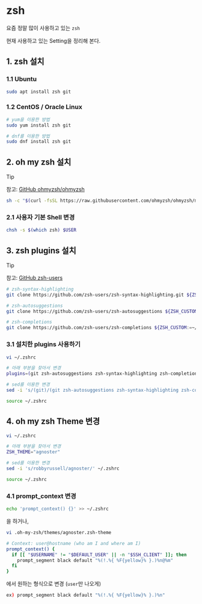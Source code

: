 # zsh

요즘 정말 많이 사용하고 있는 `zsh`

현재 사용하고 있는 Setting을 정리해 본다.

## 1. zsh 설치

### 1.1 Ubuntu

```bash
sudo apt install zsh git
```

### 1.2 CentOS / Oracle Linux

```bash
# yum을 이용한 방법
sudo yum install zsh git
```

```bash
# dnf를 이용한 방법
sudo dnf install zsh git
```

## 2. oh my zsh 설치

> [!TIP]
> 참고: [GitHub ohmyzsh/ohmyzsh](https://github.com/ohmyzsh/ohmyzsh)

```bash
sh -c "$(curl -fsSL https://raw.githubusercontent.com/ohmyzsh/ohmyzsh/master/tools/install.sh)"
```

### 2.1 사용자 기본 Shell 변경

```bash
chsh -s $(which zsh) $USER
```

## 3. zsh plugins 설치

> [!TIP]
> 참고: [GitHub zsh-users](https://github.com/zsh-users)

```bash
# zsh-syntax-highlighting
git clone https://github.com/zsh-users/zsh-syntax-highlighting.git ${ZSH_CUSTOM:-~/.oh-my-zsh/custom}/plugins/zsh-syntax-highlighting --depth 1
```

```bash
# zsh-autosuggestions
git clone https://github.com/zsh-users/zsh-autosuggestions ${ZSH_CUSTOM:-~/.oh-my-zsh/custom}/plugins/zsh-autosuggestions --depth 1
```

```bash
# zsh-completions
git clone https://github.com/zsh-users/zsh-completions ${ZSH_CUSTOM:=~/.oh-my-zsh/custom}/plugins/zsh-completions --depth 1
```

### 3.1 설치한 plugins 사용하기

```bash
vi ~/.zshrc
```

```bash
# 아래 부분을 찾아서 변경
plugins=(git zsh-autosuggestions zsh-syntax-highlighting zsh-completions)

# sed를 이용한 변경
sed -i 's/(git)/(git zsh-autosuggestions zsh-syntax-highlighting zsh-completions)/' ~/.zshrc
```

```bash
source ~/.zshrc
```

## 4. oh my zsh Theme 변경

```bash
vi ~/.zshrc
```

```bash
# 아래 부분을 찾아서 변경
ZSH_THEME="agnoster"

# sed를 이용한 변경
sed -i 's/robbyrussell/agnoster/' ~/.zshrc
```

```bash
source ~/.zshrc
```

### 4.1 prompt_context 변경

```bash
echo 'prompt_context() {}' >> ~/.zshrc
```

을 하거나,

```bash
vi .oh-my-zsh/themes/agnoster.zsh-theme
```

```bash
# Context: user@hostname (who am I and where am I)
prompt_context() {
  if [[ "$USERNAME" != "$DEFAULT_USER" || -n "$SSH_CLIENT" ]]; then
    prompt_segment black default "%(!.%{ %F{yellow}% }.)%n@%m"
  fi
}
```

에서 원하는 형식으로 변경 (`user`만 나오게)

```bash
ex) prompt_segment black default "%(!.%{ %F{yellow}% }.)%n"
```

